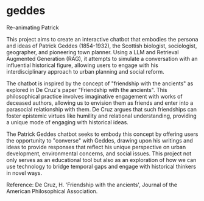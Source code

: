 # geddes
Re-animating Patrick

This project aims to create an interactive chatbot that embodies the persona and ideas of Patrick Geddes (1854-1932), the Scottish biologist, sociologist, geographer, and pioneering town planner. Using a LLM and Retrieval Augmented Generation (RAG), it attempts to simulate a conversation with an influential historical figure, allowing users to engage with his interdisciplinary approach to urban planning and social reform.

The chatbot is inspired by the concept of "friendship with the ancients" as explored in De Cruz's paper "Friendship with the ancients". This philosophical practice involves imaginative engagement with works of deceased authors, allowing us to envision them as friends and enter into a parasocial relationship with them. De Cruz argues that such friendships can foster epistemic virtues like humility and relational understanding, providing a unique mode of engaging with historical ideas.

The Patrick Geddes chatbot seeks to embody this concept by offering users the opportunity to "converse" with Geddes, drawing upon his writings and ideas to provide responses that reflect his unique perspective on urban development, environmental concerns, and social issues. This project not only serves as an educational tool but also as an exploration of how we can use technology to bridge temporal gaps and engage with historical thinkers in novel ways.

Reference:
De Cruz, H. 'Friendship with the ancients', Journal of the American Philosophical Association.
